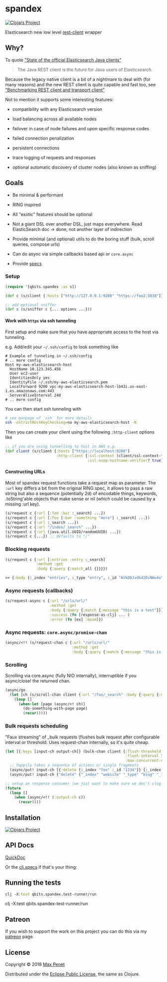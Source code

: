 # spandex
<!-- [![Build Status](https://travis-ci.org/mpenet/spandex.svg?branch=master)](https://travis-ci.org/mpenet/spandex) -->

[![Clojars Project](https://img.shields.io/clojars/v/cc.qbits/spandex.svg)](https://clojars.org/cc.qbits/spandex)

Elasticsearch new low level [rest-client](https://www.elastic.co/guide/en/elasticsearch/client/java-rest/current/index.html) wrapper

## Why?

To quote ["State of the official Elasticsearch Java clients"](https://www.elastic.co/blog/state-of-the-official-elasticsearch-java-clients)

> The Java REST client is the future for Java users of Elasticsearch.

Because the legacy native client is a bit of a nightmare to deal with
(for many reasons) and the new REST client is quite capable and fast
too, see ["Benchmarking REST client and transport client"](https://www.elastic.co/blog/benchmarking-rest-client-transport-client)

Not to mention it supports some interesting features:

* compatibility with any Elasticsearch version

* load balancing across all available nodes

* failover in case of node failures and upon specific response codes

* failed connection penalization

* persistent connections

* trace logging of requests and responses

* optional automatic discovery of cluster nodes (also known as sniffing)

## Goals

* Be minimal & performant

* RING inspired

* All "exotic" features should be optional

* Not a giant DSL over another DSL, just maps everywhere.
  Read ElasticSearch doc -> done, not another layer of indirection

* Provide minimal (and optional) utils to do the boring stuff
  (bulk, scroll queries, compose urls)

* Can do async via simple callbacks based api or `core.async`

* Provide [specs](https://github.com/mpenet/spandex/blob/master/src/clj/qbits/spandex/spec.clj)

### Setup

```clojure
(require '[qbits.spandex :as s])

(def c (s/client {:hosts ["http://127.0.0.1:9200" "https://foo2:3838"]}))

;; add optional sniffer
(def s (s/sniffer c {... options ...}))
```

#### Work with `https` via ssh tunneling

First setup and make sure that you have appropriate access to the host via tunneling.

e.g. Add/edit your `~/.ssh/config` to look something like

```
# Example of tunneling in ~/.ssh/config
# .. more config
Host my-aws-elasticsearch-host 
  HostName 10.123.345.456
  User ec2-user
  IdentitiesOnly yes
  IdentityFile ~/.ssh/my-aws-elasticsearch.pem
  LocalForward 9200 vpc-my-aws-elasticsearch-host-lb43i.us-east-1.es.amazonaws.com:443
  ServerAliveInterval 240
# .. more config
```

You can then start ssh tunneling with 

``` sh
# see manpage of `ssh` for more details
ssh -oStrictHostKeyChecking=no my-aws-elasticsearch-host -N 
```

Then you can create your client using the following `:http-client` options like

```clojure
;; if you are using tunnelling to host in AWS e.g.
(def client (s/client {:hosts ["https://localhost:9200"]
                       :http-client {:ssl-context (client/ssl-context-trust-all)
                                     :ssl-noop-hostname-verifier? true}}))
```

#### Constructing URLs

Most of spandex request functions take a request map as parameter. The
`:url` key differs a bit from the original RING spec, it allows to
pass a raw string but also a sequence (potentially 2d) of encodable
things, keywords, .toString'able objects that make sense or nil (which
could be caused by a missing :url key).

``` clojure
(s/request c {:url [:foo :bar :_search] ...})
(s/request c {:url [:foo [:bar :something "more"] :_search] ...})
(s/request c {:url :_search ...})
(s/request c {:url "/index/_search" ...})
(s/request c {:url (java.util.UUID/randomUUID) ...})
(s/request c {...}) ;; defaults to "/"
```
### Blocking requests

```clojure
(s/request c {:url [:entries :entry :_search]
              :method :get
              :body {:query {:match_all {}}}})

>> {:body {:_index "entries", :_type "entry", :_id "AVkDDJvdkd2OsNWu4oYk", :_version 1, :_shards {:total 2, :successful 1, :failed 0}, :created true}, :status 201, :headers {"Content-Type" "application/json; charset=UTF-8", "Content-Length" "141"}, :host #object[org.apache.http.HttpHost 0x62b90fad "http://127.0.0.1:9200"]}
```

### Async requests (callbacks)

```clojure
(s/request-async c {:url "/urls/url/"
                    :method :get
                    :body {:query {:match {:message "this is a test"}}}
                    :success (fn [response-as-clj] ... )
                    :error (fn [ex] :boom)})
```

### Async requests: `core.async/promise-chan`

``` clojure
(async/<!! (s/request-chan c {:url "/urls/url/"
                              :method :get
                              :body {:query {:match {:message "this is a test"}}}}))
```

### Scrolling

Scrolling via core.async (fully NIO internally), interruptible if you
async/close! the returned chan.

``` clojure
(async/go
  (let [ch (s/scroll-chan client {:url "/foo/_search" :body {:query {:match_all {}}}})]
    (loop []
      (when-let [page (async/<! ch)]
        (do-something-with-page page)
        (recur)))))
```

### Bulk requests scheduling

"Faux streaming" of _bulk requests (flushes bulk request after
configurable interval or threshold. Uses request-chan internally, so
it's quite cheap.

```clojure
(let [{:keys [input-ch output-ch]} (bulk-chan client {:flush-threshold 100
                                                      :flush-interval 5000
                                                      :max-concurrent-requests 3})]
  ;; happily takes a sequence of actions or single fragments
  (async/put! input-ch [{:delete {:_index "foo" :_id "1234"}} {:_index :bar} {:create {...}}])
  (async/put! input-ch {"delete" {"_index" "website" "_type" "blog" "_id" "123"}}))

;; setup an response consumer (we just want to make sure we don't clog this channel)
(future
  (loop []
    (when (async/<!! (:output-ch c))
      (recur))))
```

## Installation

[![Clojars Project](https://img.shields.io/clojars/v/cc.qbits/spandex.svg)](https://clojars.org/cc.qbits/spandex)

## API Docs

[QuickDoc](API.md)

Or the [clj.specs](https://github.com/mpenet/spandex/blob/master/src/clj/qbits/spandex/spec.clj) if that's your thing:

## Running the tests

``` clojure
clj -X:test qbits.spandex.test-runner/run
```

clj -X:test qbits.spandex-test-runner/run

## Patreon

If you wish to support the work on this project you can do this via my
[patreon](https://www.patreon.com/mpenet) page.

## License

Copyright © 2018 [Max Penet](http://twitter.com/mpenet)

Distributed under the
[Eclipse Public License](http://www.eclipse.org/legal/epl-v10.html),
the same as Clojure.
